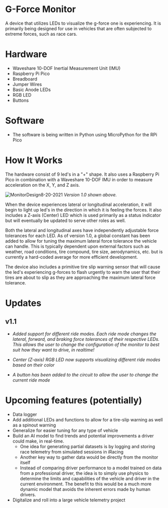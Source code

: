 # G-Force Monitor
A device that utilizes LEDs to visualize the g-force one is experiencing. It is primarily being designed for use in vehicles that are often subjected to extreme forces, such as race cars.

# Hardware
- Waveshare 10-DOF Inertial Measurement Unit (IMU)
- Raspberry Pi Pico
- Breadboard
- Jumper Wires
- Basic Anode LEDs
- RGB LED
- Buttons

# Software
- The software is being written in Python using MicroPython for the RPi Pico

# How It Works
The hardware consist of 9 led's in a "+" shape. It also uses a Raspberry Pi Pico in combination with a Waveshare 10-DOF IMU
in order to measure acceleration on the X, Y, and Z axis. 


![MonitorDesign8-20-2021](https://user-images.githubusercontent.com/36857534/130289143-5bacec8d-2b7a-4185-a464-6a2ab940e75e.jpg)
     *Version 1.0 shown above.*

When the device experiences lateral or longitudinal acceleration, it will begin to light up led's in the direction in 
which it is feeling the forces. It also includes a Z-axis (Center) LED which is used primarily as a status indicator but will eventually be updated 
to serve other roles as well.

Both the lateral and longitudinal axes have independently adjustable force tolerances for each LED. As of version 1.0, a global constant has been 
added to allow for tuning the maximum lateral force tolerance the vehicle can handle. This is typically dependent upon external factors such as weather,
road conditions, tire compound, tire size, aerodynamics, etc. but is currently a hard-coded average for more efficient development.

The device also includes a primitive tire slip warning sensor that will cause the led's experiencing g-forces to flash urgently to 
warn the user that their tires are about to slip as they are approaching the maximum lateral force tolerance. 

# Updates

  ## v1.1
   - *Added support for different ride modes. Each ride mode changes the lateral, forward, and braking force tolerances
   of their respective LEDs. This allows the user to change the configuration of the monitor to best suit how they want to
   drive, in realtime!*
   
   - *Center (Z-axis) RGB LED now supports visualizing different ride modes based on their color*
 
   - *A button has been added to the circuit to allow the user to change the current ride mode*

                


# Upcoming features (potentially)
- Data logger
- Add additional LEDs and functions to allow for a tire-slip warning as well as a spinout warning
- Generalize for easier tuning for any type of vehicle
- Build an AI model to find trends and potential improvements a driver could make, in real-time.
  - One idea for generating partial datasets is by logging and storing race telemetry from simulated sessions in iRacing
  - Another key way to gather data would be directly from the monitor itself
  - Instead of comparing driver performance to a model trained on data from a professional driver, the idea is to simply use
    physics to determine the limits and capabilities of the vehicle and driver in the current environment. The benefit to this would be
    a much more dynamic model that avoids the inherent errors made by human drivers.
- Digitalize and roll into a large vehicle telemetry project
